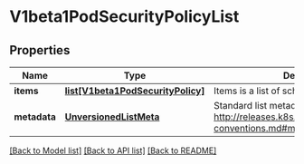 # V1beta1PodSecurityPolicyList

## Properties
Name | Type | Description | Notes
------------ | ------------- | ------------- | -------------
**items** | [**list[V1beta1PodSecurityPolicy]**](V1beta1PodSecurityPolicy.md) | Items is a list of schema objects. | 
**metadata** | [**UnversionedListMeta**](UnversionedListMeta.md) | Standard list metadata. More info: http://releases.k8s.io/HEAD/docs/devel/api-conventions.md#metadata | [optional] 

[[Back to Model list]](../README.md#documentation-for-models) [[Back to API list]](../README.md#documentation-for-api-endpoints) [[Back to README]](../README.md)


